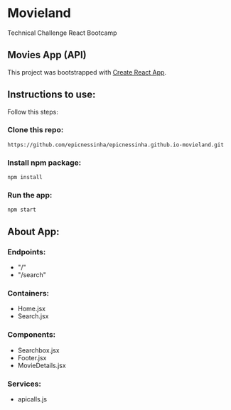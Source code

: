 # Movieland

Technical Challenge React Bootcamp

## Movies App (API)

This project was bootstrapped with [Create React App](https://github.com/facebook/create-react-app).

## Instructions to use:

Follow this steps:

### Clone this repo:

`https://github.com/epicnessinha/epicnessinha.github.io-movieland.git`

### Install npm package:

`npm install`

### Run the app:

`npm start`

## About App:

### Endpoints:

- "/"
- "/search"

### Containers:

- Home.jsx
- Search.jsx

### Components:

- Searchbox.jsx
- Footer.jsx
- MovieDetails.jsx

### Services:

- apicalls.js
